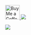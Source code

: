 <a href='https://ko-fi.com/sonroyaalmerol' target='_blank'><img height='35' style='border:0px;height:46px;' src='https://az743702.vo.msecnd.net/cdn/kofi3.png?v=0' border='0' alt='Buy Me a Coffee at ko-fi.com' />
[![](https://visitcount.itsvg.in/api?id=sonroyaalmerol&icon=0&color=0)](https://visitcount.itsvg.in)

![](https://64.media.tumblr.com/9bb3db18782db16eaff0d59db1093289/8d8f9ca7f49f3ac8-1d/s540x810/e0a4346f79b8f4d3e85f6076bfc2f6cb27214770.gif)
